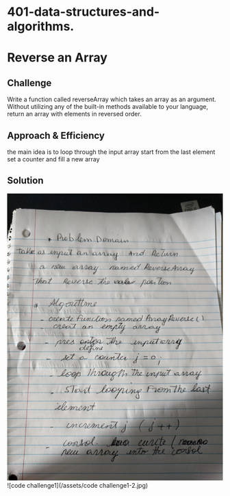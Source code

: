 # 401-data-structures-and-algorithms.
# Reverse an Array


## Challenge
Write a function called reverseArray which takes an array as an argument. Without utilizing any of the built-in methods available to your language, return an array with elements in reversed order.
## Approach & Efficiency
the main idea is to loop through the input array start from the last element set a counter and fill a new array 

## Solution

![code challenge1](/assets/codechallenge1.jpg)
![code challenge1](/assets/code challenge1-2.jpg)
